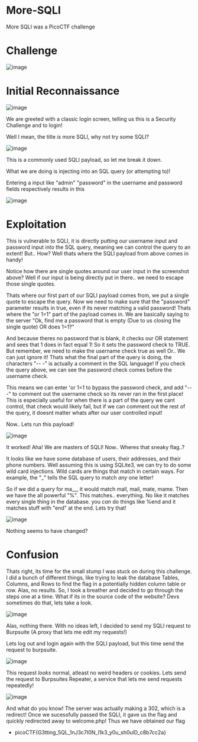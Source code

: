 # More-SQLI
More SQLI was a PicoCTF challenge

# Challenge

![image](https://user-images.githubusercontent.com/98354876/228391879-780d031a-84b4-404c-bb96-d72a8362fc1a.png)

# Initial Reconnaissance 

![image](https://user-images.githubusercontent.com/98354876/228391847-4b91220f-68bc-41b7-93c0-e943a4304e3e.png)

We are greeted with a classic login screen, telling us this is a Security Challenge and to login! 

Well I mean, the title *is* more SQLI, why not try some SQLI?

![image](https://user-images.githubusercontent.com/98354876/228392066-08890fd7-1d0b-4eb0-a4a4-a4bce2d6a1d1.png)

This is a commonly used SQLI payload, so let me break it down.

What we are doing is injecting into an SQL query (or attempting to)!

Entering a input like "admin" "password" in the username and password fields respectively results in this

![image](https://user-images.githubusercontent.com/98354876/228392874-8d5e4462-09cb-4b57-ac4c-b85c50d88deb.png)
# Exploitation
This is vulnerable to SQLI, it is directly putting our username input and password input into the SQL query, meaning we can control the query to an extent!
But.. How? Well thats where the SQLI payload from above comes in handy!

Notice how there are single quotes around our user input in the screenshot above? Well if our input is being directly put in there.. we need to escape those single quotes. 

Thats where our first part of our SQLI payload comes from, we put a single quote to escape the query. Now we need to make sure that the "password" parameter results in true, even if its never matching a valid password! 
Thats where the "or 1=1" part of the payload comes in. We are basically saying to the server "Ok, find me a password that is empty (Due to us closing the single quote) OR does 1=1?" 


And because theres no password that is blank, it checks our OR statement and sees that 1 does in fact equal 1! So it sets the password check to TRUE. But remember, we need to make the username check true as well
Or.. We can just ignore it! Thats what the final part of the query is doing, the characters "-- -" is actually a comment in the SQL language! If you check the query above, we can see the password check comes before the username check.


This means we can enter 'or 1=1 to bypass the password check, and add "-- -" to comment out the username check so its never ran in the first place! This is especially useful for when there is a part of the query we cant control, that check would likely fail, but if we can comment out the rest of the query, it doesnt matter whats after our user controlled input!

Now.. Lets run this payload!

![image](https://user-images.githubusercontent.com/98354876/228394156-f31bda53-2bd1-4dc2-a588-356cad9e6fef.png)

It worked! Aha! We are masters of SQLI! Now.. Wheres that sneaky flag..?

It looks like we have some database of users, their addresses, and their phone numbers. Well assuming this is using SQLite3, we can try to do some wild card injections. Wild cards are things that match in certain ways. For example, the "_" tells the SQL query to match *any* one letter!

So if we did a query for ma__, it would match mall, mail, mate, mame. 
Then we have the all powerful "%". This matches.. everything. No like it matches every single thing in the database. you *can* do things like %end and it matches stuff with "end" at the end.
Lets try that!

![image](https://user-images.githubusercontent.com/98354876/228394728-b67a449a-8a47-4181-8be0-97321b57dd41.png)

Nothing seems to have changed?

# Confusion

Thats right, its time for the small stump I was stuck on during this challenge.
I did a bunch of different things, like trying to leak the database Tables, Columns, and Rows to find the flag in a potentially hidden column table or row. Alas, no results.
So, I took a breather and decided to go through the steps one at a time.
What if its in the source code of the website? Devs sometimes do that, lets take a look.

![image](https://user-images.githubusercontent.com/98354876/228394924-6a5e8af8-e2e2-4655-8905-872566fbc740.png)

Alas, nothing there.
With no ideas left, I decided to send my SQLI request to Burpsuite (A proxy that lets me edit my requests!)

Lets log out and login again with the SQLI payload, but this time send the request to burpsuite.

![image](https://user-images.githubusercontent.com/98354876/228395095-6aabdf77-c529-4d7c-92a4-fb9cc38b58cf.png)

This request *looks* normal, atleast no weird headers or cookies. Lets send the request to Burpsuites Repeater, a service that lets me send requests repeatedly! 

![image](https://user-images.githubusercontent.com/98354876/228395757-bfe3b361-57ec-401b-a597-5cdc5a172dfd.png)

And what do you know! The server was actually making a 302, which is a redirect! Once we sucessfully passed the SQLI, it gave us the flag and quickly redirected away to welcome.php!
Thus we have obtained our flag

- picoCTF{G3tting_5QL_1nJ3c7I0N_l1k3_y0u_sh0ulD_c8b7cc2a}
